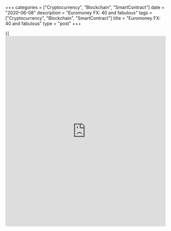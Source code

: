 +++
categories = ["Cryptocurrency", "Blockchain", "SmartContract"]
date = "2020-06-08"
description = "Euromoney FX: 40 and fabulous"
tags = ["Cryptocurrency", "Blockchain", "SmartContract"]
title = "Euromoney FX: 40 and fabulous"
type = "post"
+++

{{<iframe id="large-banner" src="https://www.bounty.group/#slide=11.0" width="100%" height="600" scrolling="no" style="border: 0px solid rgb(216, 221, 230); border-radius: 3px;">}}

By **Kevin Rodgers**

  

### 1970s

![FX_1979-340.png][1]It is February 1979. Liverpool’s grave diggers are
on strike and refusing to bury the dead; Trevor Francis, the very first
£1 million footballer, is being sold on the transfer market; the
elections of Margaret Thatcher and Ronald Reagan are still events in the
future (admittedly the near future); and for the very first time the
[Euromoney FX survey][2] is conducted.

It’s hard to imagine what it was like trading FX in 1979. The Bretton
Woods system of currency rates pegged to gold had only collapsed six
years previously. Indeed, the last reference to gold in the definition
of the US dollar remained until 1976. To modern eyes, the global economy
of 1979 seems to be emerging from an almost unrecognizably distant
world.

Free-floating FX was in its infancy.

Still, despite all this, and despite the fact that the dealing floors of
the time would have looked laughably antiquated to us today (clunky
phones, reams of carbon-paper tickets, eye-stinging smoke from pack
after pack of cigarettes), the results of that sepia-tinged survey look
surprisingly modern.

Citi is number one, Chase Manhattan ([JPMorgan nowadays][3]) is number
two, Morgan Guarantee (ditto) is number three and so on.

It’s true that some of the names lower down the table are a mystery – at
least to me. What was European American? Wasn’t Hill Samuel a low-end
chain of jewellers? But overall, if you blur some of the picture, it’s
not startlingly different from one you might have seen in the last three
or four years.

With this surprisingly modern looking survey, the annual Euromoney FX
poll was born. Much loved through the years (and, let’s be honest, also
occasionally much loathed), it is now a successful 40-year-old whose
life story captures the twists and turns of the [history](https://www.fixpro.org/post/chargeless-historical-data-api-backtesting/) of the world’s
biggest financial market.

### 1980s

![FX_1989-340.png][4]Although it was before my time, I have heard it
said that the 1980s were the glory years of FX. For one thing, there
weren’t any pesky computers to take away an honest man’s living – oh,
and liquid lunches were the rule. Nor were there that many limits on
behaviour on the trading floor itself – short of manslaughter that is.

Happy days.

Then there were also big FX trends to be your friends. Spurred on by
Reaganomics, dollar/Deutschmark (the currency pair for ‘real men’ back
then) went from 1.7200 to 3.3000 and all the way back again in the
course of 10 years.

The $/D chart looks like the profile of Mont Blanc, with its peak the
Plaza Accord in 1985, which aimed to weaken the rampant dollar and, in
this aim, succeeded.

Make no mistake, it was the greenback that was the dominant currency
back then. Maybe that explains why North American firms were so
entrenched at the top of the market share table for most of the decade.

It is noticeable that, with the honourable exception of occasional
appearances by Swiss Bank Corporation (SBC) and then Barclays, North
American firms make up at least four and sometimes all of the top five
slots throughout the decade.

The other consistent thing, of course, was that for every single survey
Citibank was number one – a fact that with each passing year must have
made them look untouchable as the foremost FX house.

But things were changing in Europe. For one thing there was
de[regulation](https://www.playgroundfx.com/blog/forex-broker-regulation/): 1986’s Big Bang in the City of London, although focused on
equities, brought large amounts of risk capital into a big European hub.

Then at the end of the decade came the fall of the Berlin Wall and
breakup of the Soviet Union.

### 1990s

![FX_1999-340.png][5]Perhaps because of these changes, 1990 was the
first time two European banks made the top five: Barclays and NatWest.
In 1991, SBC joined them to mark the first time the majority of the top
five had come from outside North America.

The EU’s tentative first step towards the euro – the Exchange Rate
Mechanism, or ERM – was attracting speculative flows from bond players
comforted by the system’s tight banding of national currencies.

It didn’t last, however. In 1992 and again in 1993, the system blew up
spectacularly. FX made front-page headlines. Screaming, waving,
gesticulating 20- and 30-somethings were a nightly vision on the 10
o’clock [news](https://www.letsplayfx.com/blog/forex-news-website/). By now, I was one of them.

The turbulence was reflected in the poll’s make up for the next few
years. Names came and went from the top five in rapid succession,
although Citi hung on tight at number one.

Perhaps the cause of this positional churn was that overall market share
concentration was still pretty low so that small year-on-year
alterations in a bank’s market share had a large effect on its [ranking](https://www.playgroundfx.com/blog/crypto-exchange-ranking/).

All this was to change. At the start of the decade, the top five
accounted for around 20% of surveyed flows. By 1999 this number had
reached 33%.

Why? In part, the change reflects the process of banking industry
consolidation. Regulatory impediments to mergers were removed one after
the other in the US throughout the decade. As a result, banks flowed
together like the molten blobs of killer [robot](https://www.playgroundfx.com/blog/automated-forex-trading-robot/) at the end of ‘Terminator
II’. Manufacturers Hanover into Chemical; Chemical into Chase; and
ultimately Chase into JPMorgan. All this is reflected in the shifting
set of names in the survey.

Then on January 1, 1999, came another sort of consolidation: the
creation of the euro. In one bound, the European FX market – previously
hideously fragmented – was unified into a single, giant bloc.

Last, like a softly ticking time bomb, the FX market’s other great
change agent began its countdown. This was rising computer power, which
enabled the creation of the internet, the construction of electronic
trading venues such as EBS, the extinction of voice spot brokers, which
spurred banks’ first stumbling steps towards automation – all in quick
succession.

### 2000s

![FX_2009-340.png][6]The start of a new millennium heralded an
appropriately monumental event, or at least that’s what some people
thought inside Deutsche Bank. Citibank, after two decades unchallenged
at the top of the Euromoney heap, was kicked out of its castle by the
German firm.

True, this win was a bit of an outlier and Citi were back on top in
2001, but a genuine seismic shift had occurred. The continuing
aftershocks were reflected in the Euromoney surveys in the next few
years.

A vicious three-way fight for top spot was won first by UBS, then by
Deutsche, which then held on to the crown for the rest of the decade.
The market share of the top five rose inexorably: from 38% in 2000 to a
startling 62% by 2009. What’s more, by 2009, the top five places were
dominated by Europeans; only Citi kept the Stars and Stripes flying at
number five.

The chief driver of all this was an escalating arms race in [automated](https://www.fintechee.com/features/automated-forex-trading/)
trading, in which Deutsche, UBS and Barclays excelled in particular. Two
completely coincidental following winds helped them in their path to the
top: the scale benefits brought by the euro and the global financial
crisis of 2007 to 2008 that made many clients wary of US banks.

In fact, the entire structure of the FX market was twisting and creaking
into its very new shape during this period.

Away from the overall market share table, the details of Euromoney’s
surveys reflect this in, for example, the rise of market share
channelled through FX platforms (unheard of at the start of the decade)
and the swelling importance of a client type called ‘high-frequency
trading firms’.

All told, a trading floor time-traveller from 1979, arriving in 2000 and
looking at the FX market would still have been able to recognize (after
he’d been forced to stub out his cigarette) the faint but comfortingly
familiar outlines of the world he had known. By 2009, it would have
seemed a confusing, almost silent alien planet.

### 2010s

![FX_2019-340.png][7]In the most recvent decade in the life of the
survey, some of the trends of the previous 10 years have been unwound
somewhat. American banks, led by Citi and then followed by the enormous
JPMorgan, have re-established themselves as leaders in FX as the credit
impact of 2007 and 2008 fades into [history](https://www.fixpro.org/post/chargeless-historical-data-api-backtesting/).

As a result, some previously dominant European banks have had a rough
ride. Barclays, RBS, even Deutsche have slipped down the [ranking](https://www.playgroundfx.com/blog/crypto-exchange-ranking/)s
(although Deutsche appears to be on the way back).

Market concentration – seemingly destined to grow without ceasing – has
reversed a little as technological knowledge has become more widespread,
and volatility has been squeezed out of the market. In the latest survey
in 2019, the top five banks only account for 40% of market share.

Did I say banks? Let me correct that to [liquidity provider](https://www.fintechee.com/services/liquidity-provider/)s, since one
strong trend in the Euromoney surveys of the 2010s has been the
increasing importance of the specialist e-market making firms such as
XTX, HCTech, Jump and Citadel Securities.

Best not show the flared-trouser-wearing 1979 time-traveller these guys
– the shock might be too great, especially after lunch.

It’s just one more sign, if one were needed, that the FX market is still
evolving rapidly.

What will the future hold? Perhaps in 10 years’ time we’ll be looking at
market shares in cryptocurrencies as a separate category. In 20 or 30
years, we may see the rise of completely [automated](https://www.fintechee.com/features/automated-forex-trading/) firms – just self-
governing AIs; no humans required at all.

Good luck getting them to the awards ceremony.

Or, in 40 years, perhaps the chief controversy will be disputes over
market shares in trading a lunar dollar (or lunar yuan).

If so, I probably won’t be around to see it, but I hope that the
[Euromoney FX survey][2] will be – just as it has been every year since
1979.

 _Source for all charts: Euromoney Data_

 _  
_

   1. /v-65fba740de51a41840724f763a543a21/Media/images/euromoney/magazine/aug-19-1/FX_1979-340.png
   2. www.euromoney.com/article/b1fpt9mg8kc8jq/fx-survey-2019-results-index
   3. www.euromoney.com/article/b1fr4p3pwh94kn/fx-survey-2019-jpmorgan-retains-its-lead-deutsche-bank-is-back-in-business
   4. /v-0e3af4d18b29612937822326a4a72577/Media/images/euromoney/magazine/aug-19-1/FX_1989-340.png
   5. /v-e68358daba894bc14b451333c80bc9da/Media/images/euromoney/magazine/aug-19-1/FX_1999-340.png
   6. /v-8236b9baf03ed46432ffd19981c80596/Media/images/euromoney/magazine/aug-19-1/FX_2009-340.png
   7. /v-f78f1039e11da7e707545fd054649786/Media/images/euromoney/magazine/aug-19-1/FX_2019-340.png